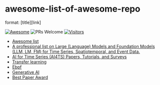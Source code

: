 # awesome-list-of-awesome-repo

format: [title][link]

[![Awesome](https://awesome.re/badge.svg)](https://awesome.re) 
![PRs Welcome](https://img.shields.io/badge/PRs-Welcome-green) 
[![Visitors](https://api.visitorbadge.io/api/visitors?path=https%3A%2F%2Fgithub.com%2Fhumanlee1011%2Fawesome-list-of-awesome-repo&countColor=%23263759)](https://visitorbadge.io/status?path=https%3A%2F%2Fgithub.com%2Fhumanlee1011%2Fawesome-list-of-awesome-repo)

- [Awesome list](https://github.com/sindresorhus/awesome)
- [A professional list on Large (Language) Models and Foundation Models (LLM, LM, FM) for Time Series, Spatiotemporal, and Event Data.](https://github.com/qingsongedu/Awesome-TimeSeries-SpatioTemporal-LM-LLM)
- [AI for Time Series (AI4TS) Papers, Tutorials, and Surveys](https://github.com/qingsongedu/awesome-AI-for-time-series-papers)
- [Transfer learning](https://github.com/jindongwang/transferlearning)
- [Ebpf](https://github.com/zoidbergwill/awesome-ebpf#readme)
- [Generative AI](https://github.com/steven2358/awesome-generative-ai#readme)
- [Best Paper Award](https://jeffhuang.com/best_paper_awards/)
